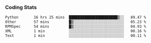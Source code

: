 
### Coding Stats
<!--START_SECTION:waka-->

```txt
Python       16 hrs 25 mins  ██████████████████████▒░░   89.47 %
Other        57 mins         █▒░░░░░░░░░░░░░░░░░░░░░░░   05.23 %
RPMSpec      54 mins         █▒░░░░░░░░░░░░░░░░░░░░░░░   04.93 %
XML          1 min           ░░░░░░░░░░░░░░░░░░░░░░░░░   00.16 %
Text         1 min           ░░░░░░░░░░░░░░░░░░░░░░░░░   00.11 %
```

<!--END_SECTION:waka-->

